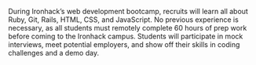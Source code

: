 During Ironhack’s web development bootcamp, recruits will learn all about
Ruby, Git, Rails, HTML, CSS, and JavaScript. No previous experience is
necessary, as all students must remotely complete 60 hours of prep work before
coming to the Ironhack campus. Students will participate in mock interviews,
meet potential employers, and show off their skills in coding challenges and a
demo day.

